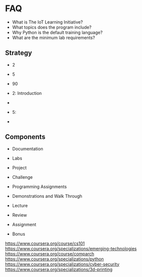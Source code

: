 # FAQ


- What is The IoT Learning Initiative?
- What topics does the program include?
- Why Python is the default training language?
- What are the minimum lab requirements?

## Strategy

- 2
- 5
- 90

-  2: Introduction
  -  
-  5: 
  -  

## Components

- Documentation
- Labs
- Project
- Challenge

- Programming Assignments
- Demonstrations and Walk Through

- Lecture
- Review
- Assignment
- Bonus

https://www.coursera.org/course/cs101
https://www.coursera.org/specializations/emerging-technologies
https://www.coursera.org/course/comparch
https://www.coursera.org/specializations/python
https://www.coursera.org/specializations/cyber-security
https://www.coursera.org/specializations/3d-printing
